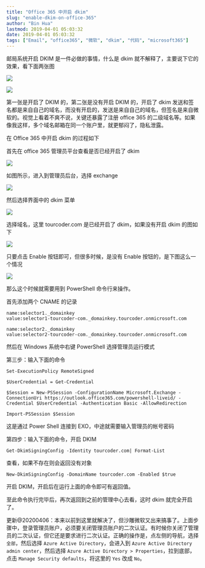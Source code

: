 ```yaml
---
title: "Office 365 中开启 dkim"
slug: "enable-dkim-on-office-365"
author: "Bin Hua"
lastmod: 2019-04-01 05:03:32
date: 2019-04-01 05:03:32
tags: ["Email", "office365", "微软", "dkim", "代码", "microsoft365"]
---
```


邮局系统开启 DKIM 是一件必做的事情，什么是 dkim 就不解释了，主要说下它的效果，看下面两张图

![](https://storage.tourcoder.com/tcblog/enable-dkim-on-office-365-06.png)

![](https://storage.tourcoder.com/tcblog/enable-dkim-on-office-365-07.png)

第一张是开启了 DKIM 的，第二张是没有开启 DKIM 的，开启了 dkim 发送和签名都是来自自己的域名，而没有开启的，发送是来自自己的域名，但签名是来自微软的。视觉上看着不爽不说，关键还暴露了注册 office 365 的二级域名等。如果像我这样，多个域名邮箱在同一个账户里，就更郁闷了，隐私泄露。

在 Office 365 中开启 dkim 的过程如下

首先在 office 365 管理员平台查看是否已经开启了 dkim

![](https://storage.tourcoder.com/tcblog/enable-dkim-on-office-365-01.png)

如图所示，进入到管理员后台，选择 exchange

![](https://storage.tourcoder.com/tcblog/enable-dkim-on-office-365-02.png)

然后选择界面中的 dkim 菜单

![](https://storage.tourcoder.com/tcblog/enable-dkim-on-office-365-03.png)

选择域名，这里 tourcoder.com 是已经开启了 dkim，如果没有开启 dkim 的图如下

![](https://storage.tourcoder.com/tcblog/enable-dkim-on-office-365-04.png)

只要点击 Enable 按钮即可，但很多时候，是没有 Enable 按钮的，是下图这么一个情况

![](https://storage.tourcoder.com/tcblog/enable-dkim-on-office-365-05.png)

那么这个时候就需要用到 PowerShell 命令行来操作。

首先添加两个 CNAME 的记录

```
name:selector1._domainkey
value:selector1-tourcoder-com._domainkey.tourcoder.onmicrosoft.com
```

```
name:selector2._domainkey
value:selector2-tourcoder-com._domainkey.tourcoder.onmicrosoft.com
```

然后在 Windows 系统中右键 PowerShell 选择管理员运行模式

第三步：输入下面的命令

```
Set-ExecutionPolicy RemoteSigned

$UserCredential = Get-Credential

$Session = New-PSSession -ConfigurationName Microsoft.Exchange -ConnectionUri https://outlook.office365.com/powershell-liveid/ -Credential $UserCredential -Authentication Basic -AllowRedirection

Import-PSSession $Session
```

这是通过 Power Shell 连接到 EXO，中途就需要输入管理员的帐号密码

第四步：输入下面的命令，开启 DKIM

```
Get-DkimSigningConfig -Identity tourcoder.com| Format-List
```

查看，如果不存在则会返回没有对象

```
New-DkimSigningConfig -DomainName tourcoder.com -Enabled $true
```

开启 DKIM，开启后在运行上面的命令即可有返回值。

至此命令执行完毕后，再次返回到之前的管理中心去看，这时 dkim 就完全开启了。

更新@20200406：本来以前到这里就解决了，但沙雕微软又出来搞事了。上面步骤中，登录管理员账户，必须要关闭管理员账户的二次认证。有时候你关闭了管理员的二次认证，但它还是要求进行二次认证。正确的操作是，点左侧的导航，选择 `全部`，然后选择 `Azure Active Directory`，会进入到 `Azure Active Directory admin center`，然后选择 `Azure Active Directory > Properties`，拉到底部，点击 `Manage Security defaults`，将这里的 `Yes` 改成 `No`。